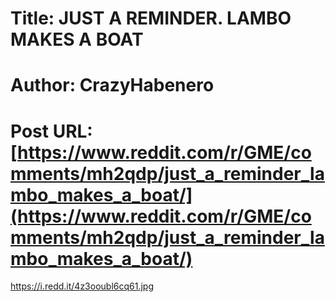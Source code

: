 # Title: JUST A REMINDER. LAMBO MAKES A BOAT
# Author: CrazyHabenero
# Post URL: [https://www.reddit.com/r/GME/comments/mh2qdp/just_a_reminder_lambo_makes_a_boat/](https://www.reddit.com/r/GME/comments/mh2qdp/just_a_reminder_lambo_makes_a_boat/)


https://i.redd.it/4z3ooubl6cq61.jpg